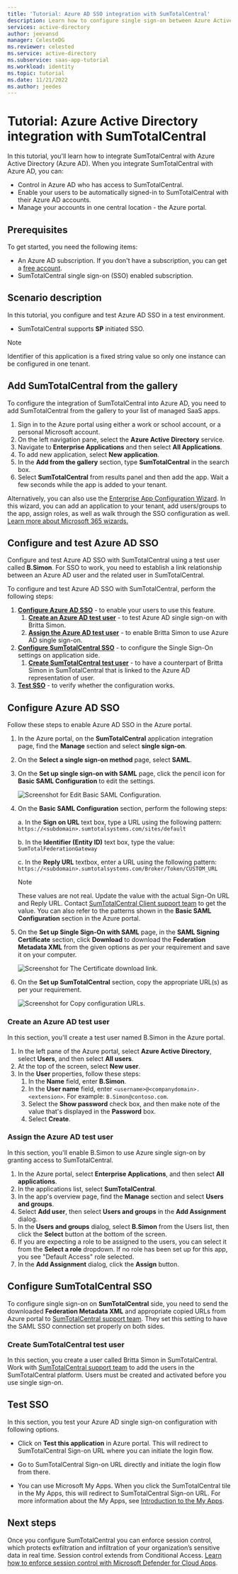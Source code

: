 ```yaml
---
title: 'Tutorial: Azure AD SSO integration with SumTotalCentral'
description: Learn how to configure single sign-on between Azure Active Directory and SumTotalCentral.
services: active-directory
author: jeevansd
manager: CelesteDG
ms.reviewer: celested
ms.service: active-directory
ms.subservice: saas-app-tutorial
ms.workload: identity
ms.topic: tutorial
ms.date: 11/21/2022
ms.author: jeedes
---
```

# Tutorial: Azure Active Directory integration with SumTotalCentral

In this tutorial, you'll learn how to integrate SumTotalCentral with Azure Active Directory (Azure AD). When you integrate SumTotalCentral with Azure AD, you can:

* Control in Azure AD who has access to SumTotalCentral.
* Enable your users to be automatically signed-in to SumTotalCentral with their Azure AD accounts.
* Manage your accounts in one central location - the Azure portal.

## Prerequisites

To get started, you need the following items:

* An Azure AD subscription. If you don't have a subscription, you can get a [free account](https://azure.microsoft.com/free/).
* SumTotalCentral single sign-on (SSO) enabled subscription.

## Scenario description

In this tutorial, you configure and test Azure AD SSO in a test environment.

* SumTotalCentral supports **SP** initiated SSO.
    
> [!NOTE]
> Identifier of this application is a fixed string value so only one instance can be configured in one tenant.

## Add SumTotalCentral from the gallery

To configure the integration of SumTotalCentral into Azure AD, you need to add SumTotalCentral from the gallery to your list of managed SaaS apps.

1. Sign in to the Azure portal using either a work or school account, or a personal Microsoft account.
1. On the left navigation pane, select the **Azure Active Directory** service.
1. Navigate to **Enterprise Applications** and then select **All Applications**.
1. To add new application, select **New application**.
1. In the **Add from the gallery** section, type **SumTotalCentral** in the search box.
1. Select **SumTotalCentral** from results panel and then add the app. Wait a few seconds while the app is added to your tenant.

 Alternatively, you can also use the [Enterprise App Configuration Wizard](https://portal.office.com/AdminPortal/home?Q=Docs#/azureadappintegration). In this wizard, you can add an application to your tenant, add users/groups to the app, assign roles, as well as walk through the SSO configuration as well. [Learn more about Microsoft 365 wizards.](/microsoft-365/admin/misc/azure-ad-setup-guides)

## Configure and test Azure AD SSO

Configure and test Azure AD SSO with SumTotalCentral using a test user called **B.Simon**. For SSO to work, you need to establish a link relationship between an Azure AD user and the related user in SumTotalCentral.

To configure and test Azure AD SSO with SumTotalCentral, perform the following steps:

1. **[Configure Azure AD SSO](#configure-azure-ad-sso)** - to enable your users to use this feature.
    1. **[Create an Azure AD test user](#create-an-azure-ad-test-user)** - to test Azure AD single sign-on with Britta Simon.
    1. **[Assign the Azure AD test user](#assign-the-azure-ad-test-user)** - to enable Britta Simon to use Azure AD single sign-on.
2. **[Configure SumTotalCentral SSO](#configure-sumtotalcentral-sso)** - to configure the Single Sign-On settings on application side.
    1. **[Create SumTotalCentral test user](#create-sumtotalcentral-test-user)** - to have a counterpart of Britta Simon in SumTotalCentral that is linked to the Azure AD representation of user.
3. **[Test SSO](#test-sso)** - to verify whether the configuration works.

## Configure Azure AD SSO

Follow these steps to enable Azure AD SSO in the Azure portal.

1. In the Azure portal, on the **SumTotalCentral** application integration page, find the **Manage** section and select **single sign-on**.
1. On the **Select a single sign-on method** page, select **SAML**.
1. On the **Set up single sign-on with SAML** page, click the pencil icon for **Basic SAML Configuration** to edit the settings.

   ![Screenshot for Edit Basic SAML Configuration.](common/edit-urls.png)

4. On the **Basic SAML Configuration** section, perform the following steps:

	a. In the **Sign on URL** text box, type a URL using the following pattern:
    `https://<subdomain>.sumtotalsystems.com/sites/default`

    b. In the **Identifier (Entity ID)** text box, type the value:
    `SumTotalFederationGateway`

    c. In the **Reply URL** textbox, enter a URL using the following pattern:    
    `https://<subdomain>.sumtotalsystems.com/Broker/Token/CUSTOM_URL`

	> [!NOTE]
	> These values are not real. Update the value with the actual Sign-On URL and Reply URL. Contact [SumTotalCentral Client support team](http://www.sumtotalsystems.com/support/) to get the value. You can also refer to the patterns shown in the **Basic SAML Configuration** section in the Azure portal.

5. On the **Set up Single Sign-On with SAML** page, in the **SAML Signing Certificate** section, click **Download** to download the **Federation Metadata XML** from the given options as per your requirement and save it on your computer.

	![Screenshot for The Certificate download link.](common/metadataxml.png)

6. On the **Set up SumTotalCentral** section, copy the appropriate URL(s) as per your requirement.

	![Screenshot for Copy configuration URLs.](common/copy-configuration-urls.png)

### Create an Azure AD test user 

In this section, you'll create a test user named B.Simon in the Azure portal.

1. In the left pane of the Azure portal, select **Azure Active Directory**, select **Users**, and then select **All users**.
1. At the top of the screen, select **New user**.
1. In the **User** properties, follow these steps:
   1. In the **Name** field, enter **B.Simon**.  
   1. In the **User name** field, enter `<username>@<companydomain>.<extension>`. For example: `B.Simon@contoso.com`.
   1. Select the **Show password** check box, and then make note of the value that's displayed in the **Password** box.
   1. Select **Create**.

### Assign the Azure AD test user

In this section, you'll enable B.Simon to use Azure single sign-on by granting access to SumTotalCentral.

1. In the Azure portal, select **Enterprise Applications**, and then select **All applications**.
1. In the applications list, select **SumTotalCentral**.
1. In the app's overview page, find the **Manage** section and select **Users and groups**.
1. Select **Add user**, then select **Users and groups** in the **Add Assignment** dialog.
1. In the **Users and groups** dialog, select **B.Simon** from the Users list, then click the **Select** button at the bottom of the screen.
1. If you are expecting a role to be assigned to the users, you can select it from the **Select a role** dropdown. If no role has been set up for this app, you see "Default Access" role selected.
1. In the **Add Assignment** dialog, click the **Assign** button.

## Configure SumTotalCentral SSO

To configure single sign-on on **SumTotalCentral** side, you need to send the downloaded **Federation Metadata XML** and appropriate copied URLs from Azure portal to [SumTotalCentral support team](http://www.sumtotalsystems.com/support/). They set this setting to have the SAML SSO connection set properly on both sides.

### Create SumTotalCentral test user

In this section, you create a user called Britta Simon in SumTotalCentral. Work with [SumTotalCentral support team](http://www.sumtotalsystems.com/support/) to add the users in the SumTotalCentral platform. Users must be created and activated before you use single sign-on.

## Test SSO

In this section, you test your Azure AD single sign-on configuration with following options. 

* Click on **Test this application** in Azure portal. This will redirect to SumTotalCentral Sign-on URL where you can initiate the login flow. 

* Go to SumTotalCentral Sign-on URL directly and initiate the login flow from there.

* You can use Microsoft My Apps. When you click the SumTotalCentral tile in the My Apps, this will redirect to SumTotalCentral Sign-on URL. For more information about the My Apps, see [Introduction to the My Apps](https://support.microsoft.com/account-billing/sign-in-and-start-apps-from-the-my-apps-portal-2f3b1bae-0e5a-4a86-a33e-876fbd2a4510).

## Next steps

Once you configure SumTotalCentral you can enforce session control, which protects exfiltration and infiltration of your organization’s sensitive data in real time. Session control extends from Conditional Access. [Learn how to enforce session control with Microsoft Defender for Cloud Apps](/cloud-app-security/proxy-deployment-aad).